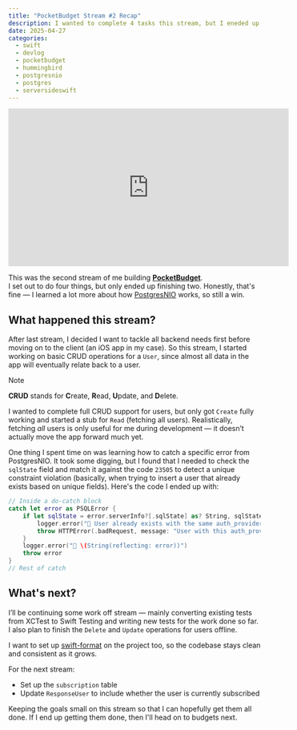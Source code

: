 ```yaml
---
title: "PocketBudget Stream #2 Recap"
description: I wanted to complete 4 tasks this stream, but I eneded up only doing 2 since I didn't account for any troubleshooting time.
date: 2025-04-27
categories:
  - swift
  - devlog
  - pocketbudget
  - hummingbird
  - postgresnio
  - postgres
  - serversideswift
---
```


<iframe width="560" height="315" src="https://www.youtube.com/embed/IBWIWOzYGFQ?si=EUI52IhtaJ0sSUDD" title="YouTube video player" frameborder="0" allow="accelerometer; autoplay; clipboard-write; encrypted-media; gyroscope; picture-in-picture; web-share" referrerpolicy="strict-origin-when-cross-origin" allowfullscreen></iframe>

This was the second stream of me building [**PocketBudget**](/posts/2025/04/24-0704-pocket-budget).  
I set out to do four things, but only ended up finishing two. Honestly, that's fine — I learned a lot more about how [PostgresNIO](https://github.com/vapor/postgres-nio) works, so still a win.

## What happened this stream?

After last stream, I decided I want to tackle all backend needs first before moving on to the client (an iOS app in my case). So this stream, I started working on basic CRUD operations for a `User`, since almost all data in the app will eventually relate back to a user.

> [!NOTE]
> 
> **CRUD** stands for **C**reate, **R**ead, **U**pdate, and **D**elete.

I wanted to complete full CRUD support for users, but only got `Create` fully working and started a stub for `Read` (fetching all users). Realistically, fetching *all* users is only useful for me during development — it doesn’t actually move the app forward much yet.

One thing I spent time on was learning how to catch a specific error from PostgresNIO. It took some digging, but I found that I needed to check the `sqlState` field and match it against the code `23505` to detect a unique constraint violation (basically, when trying to insert a user that already exists based on unique fields). Here's the code I ended up with:

```swift
// Inside a do-catch block
catch let error as PSQLError {
    if let sqlState = error.serverInfo?[.sqlState] as? String, sqlState == "23505" {
        logger.error("🚨 User already exists with the same auth_provider_id and auth_provider")
        throw HTTPError(.badRequest, message: "User with this auth_provider_id and auth_provider already exists.")
    }
    logger.error("🚨 \(String(reflecting: error))")
    throw error
}
// Rest of catch
```

## What's next?

I’ll be continuing some work off stream — mainly converting existing tests from XCTest to Swift Testing and writing new tests for the work done so far. I also plan to finish the `Delete` and `Update` operations for users offline.

I want to set up [swift-format](https://github.com/swiftlang/swift-format) on the project too, so the codebase stays clean and consistent as it grows.

For the next stream:

- Set up the `subscription` table
- Update `ResponseUser` to include whether the user is currently subscribed

Keeping the goals small on this stream so that I can hopefully get them all done. If I end up getting them done, then I'll head on to budgets next.